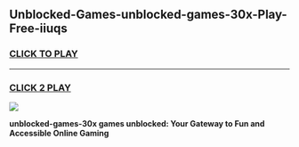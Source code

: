 
## Unblocked-Games-unblocked-games-30x-Play-Free-iiuqs
<h3>
<a href="https://premium76.site?title=unblocked-games-30x&ref=23A">CLICK TO PLAY</a></h3>
<hr>

<h3>
<a href="https://premium76.site?title=unblocked-games-30x&ref=23A">CLICK 2 PLAY</a>
  
</h3>

<a href="https://premium76.site?title=unblocked-games-30x&ref=23A"><img src="https://clearcache.store/games.png"></a>


**unblocked-games-30x games unblocked: Your Gateway to Fun and Accessible Online Gaming**
